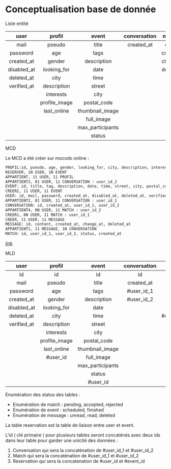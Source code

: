 # Conceptualisation base de donnée

Liste entité

| user       | profil       | event           | conversation | message     | match     |
|:----------:|:------------:|:--------------:|:------------:|:-----------:|-----------:|
| mail       | pseudo       | title          | created_at   | content     | status     |
| password   | age          | tags           |              | created_at  | created_at |
| created_at | gender       | description    |              | change_at   | deleted_at |
| disabled_at| looking_for  | date           |              | deleted_at  |            |
| deleted_at | city         | time           |              |             |            |
| verified_at| description  | street         |              |             |            |
|            | interests    | city           |              |             |            |
|            | profile_image| postal_code    |              |             |            |
|            | last_online  |thumbnail_image |              |             |            |
|            |              | full_image     |              |             |            |
|            |              |max_participants|              |             |            |
|            |              | status         |              |             |            |

MCD

Le MCD a été créer sur mocodo online :

```bash
PROFIL:id, pseudo, age, gender, looking_for, city, description, interests, profile_image, last_online
RESERVER, 1N USER, 1N EVENT
APPARTIENT, 11 USER, 11 PROFIL
APPARTIENT3, 01 USER, 11 CONVERSATION : user_id_2
EVENT: id, title, tag, description, date, time, street, city, postal_code, thumbnail_image, full_image, max_participant, status
CREER2, 11 USER, 11 EVENT
USER: id, mail, password, created_at, disabled_at, deleted_at, verified_at
APPARTIENT2, 01 USER, 11 CONVERSATION : user_id_1
CONVERSATION: id, created_at, user_id_1, user_id_2
APPARTIENT4, 0N USER, 11 MATCH : user_id_2
CREER1, 0N USER, 11 MATCH : user_id_1
CREER, 11 USER, 11 MESSAGE
MESSAGE: id, content, created_at, change_at, deleted_at
APPARTIENT1, 11 MESSAGE, 1N CONVERSATION
MATCH: id, user_id_1, user_id_2, status, created_at
```

[link](../public/MCD.svg)

MLD

| user       | profil       | event          | conversation | message        | match      |reservation  |
|:----------:|:------------:|:--------------:|:------------:|:--------------:|:----------:|:-----------:|
|  id        |  id          |  id            |  id          |  id            | id         | id          |
| mail       | pseudo       | title          | created_at   | content        | status     | #user_id    |
| password   | age          | tags           | #user_id_1   | created_at     | created_at | #event_id   |
| created_at | gender       | description    | #user_id_2   | updated_at     | deleted_at |             |
| disabled_at| looking_for  | date           |              | status         | #user_id_1 |             |
| deleted_at | city         | time           |              |#conversation_id| #user_id_2 |             |
| verified_at| description  | street         |              | #user_id       |            |             |
|            | interests    | city           |              |                |            |             |
|            | profile_image| postal_code    |              |                |            |             |
|            | last_online  |thumbnail_image |              |                |            |             |
|            | #user_id     | full_image     |              |                |            |             |
|            |              |max_participants|              |                |            |             |
|            |              | status         |              |                |            |             |
|            |              | #user_id       |              |                |            |             |

Enumération des status des tables :

- Enumération de match : pending, accepted, rejected
- Enumération de event : scheduled, finished
- Enumération de message : unread, read, deleted

La table reservation est la table de liaison entre user et event.

L'id ( clé primaire ) pour plusieurs tables seront concaténés avec deux ids dans leur table pour garder une unicité des données :

1. Conversation qui sera la concaténation de #user_id_1 et #user_id_2
2. Match qui sera la concaténation de #user_id_1 et #user_id_2
3. Reservation qui sera la concatenation de #user_id et #event_id
